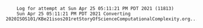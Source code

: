         Log for attempt at Sun Apr 25 05:11:21 PM PDT 2021 (11813)
        Sun Apr 25 05:11:21 PM PDT 2021 Converting 2020ISOS101/KBe21isos201retStoryOfScienceComputationalComplexity.org...
